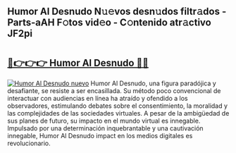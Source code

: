 ## Humor Al Desnudo N𝚞𝚎vos desn𝚞dos filtr𝚊dos - Parts-aAH F𝚘tos vid𝚎o - C𝚘ntenido atr𝚊ctivo JF2pi

# <h2><a href="http://mb1b52.tromn.icu/?c=Humor+Al+Desnudo">🔗👉👉👉 Humor Al Desnudo 🔗🔗</a></h2>

[![Humor Al Desnudo nuevo](https://i.imgur.com/pEAQMta.gif)](http://mb1b52.tromn.icu/?c=Humor+Al+Desnudo)
Humor Al Desnudo, una figura paradójica y desafiante, se resiste a ser encasillada. Su método poco convencional de interactuar con audiencias en línea ha atraído y ofendido a los observadores, estimulando debates sobre el consentimiento, la moralidad y las complejidades de las sociedades virtuales. A pesar de la ambigüedad de sus planes de futuro, su impacto en el mundo virtual es innegable. Impulsado por una determinación inquebrantable y una cautivación innegable, Humor Al Desnudo impact en los medios digitales es revolucionario.
